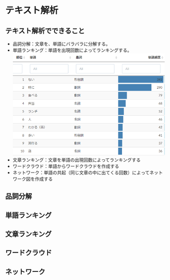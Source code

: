 # テキスト解析

## テキスト解析でできること

- 品詞分解：文章を、単語にバラバラに分解する。
- 単語ランキング：単語を出現回数によってランキングする。
![](images/2022-08-22-16-53-26.png)
- 文章ランキング：文章を単語の出現回数によってランキングする
- ワードクラウド：単語からワードクラウドを作成する
- ネットワーク：単語の共起（同じ文章の中に出てくる回数）によってネットワーク図を作成する

## 品詞分解

## 単語ランキング

## 文章ランキング

## ワードクラウド

## ネットワーク

